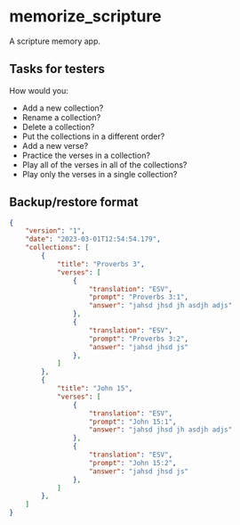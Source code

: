 # memorize_scripture

A scripture memory app.

## Tasks for testers

How would you:

- Add a new collection?
- Rename a collection?
- Delete a collection?
- Put the collections in a different order?
- Add a new verse?
- Practice the verses in a collection?
- Play all of the verses in all of the collections?
- Play only the verses in a single collection?

## Backup/restore format

```json
{
    "version": "1",
    "date": "2023-03-01T12:54:54.179",
    "collections": [
        {
            "title": "Proverbs 3",
            "verses": [
                {
                    "translation": "ESV",
                    "prompt": "Proverbs 3:1",
                    "answer": "jahsd jhsd jh asdjh adjs"
                },
                {
                    "translation": "ESV",
                    "prompt": "Proverbs 3:2",
                    "answer": "jahsd jhsd js"
                },
            ]
        },
        {
            "title": "John 15",
            "verses": [
                {
                    "translation": "ESV",
                    "prompt": "John 15:1",
                    "answer": "jahsd jhsd jh asdjh adjs"
                },
                {
                    "translation": "ESV",
                    "prompt": "John 15:2",
                    "answer": "jahsd jhsd js"
                },
            ]
        },
    ]
}
```